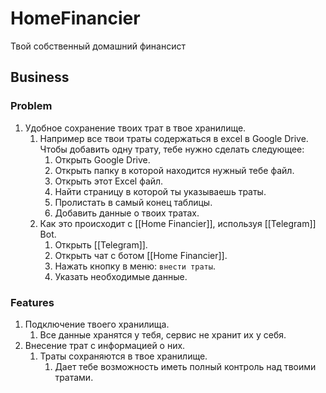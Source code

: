# HomeFinancier
Твой собственный домашний финансист

## Business
### Problem
1. Удобное сохранение твоих трат в твое хранилище. 
	1. Например все твои траты содержаться в excel в Google Drive. Чтобы добавить одну трату, тебе нужно сделать следующее:
		1. Открыть Google Drive.
		2. Открыть папку в которой находится нужный тебе файл.
		3. Открыть этот Excel файл.
		4. Найти страницу в которой ты указываешь траты.
		5. Пролистать в самый конец таблицы.
		6. Добавить данные о твоих тратах.
	2. Как это происходит с [[Home Financier]], используя [[Telegram]] Bot.
		1. Открыть [[Telegram]].
		2. Открыть чат с ботом [[Home Financier]].
		3. Нажать кнопку в меню: `внести траты`.
		4. Указать необходимые данныe. 

### Features
1. Подключение твоего хранилища.
	1. Все данные хранятся у тебя, сервис не хранит их у себя.
2. Внесение трат с информацией о них.
	1. Траты сохраняются в твое хранилище.
		1. Дает тебе возможность иметь полный контроль над твоими тратами.
